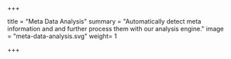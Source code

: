+++

title = "Meta Data Analysis"
summary = "Automatically detect meta information and and further process them with our analysis engine."
image = "meta-data-analysis.svg"
weight= 1

+++